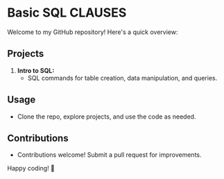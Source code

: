 # Basic SQL CLAUSES

Welcome to my GitHub repository! Here's a quick overview:

## Projects
1. **Intro to SQL:**
   - SQL commands for table creation, data manipulation, and queries.

## Usage
- Clone the repo, explore projects, and use the code as needed.

## Contributions
- Contributions welcome! Submit a pull request for improvements.

Happy coding! 🚀